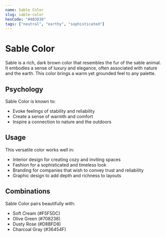 ```yaml
---
name: Sable Color
slug: sable-color
hexCode: "#4B3D30"
tags: ["neutral", "earthy", "sophisticated"]
---
```


# Sable Color

Sable is a rich, dark brown color that resembles the fur of the sable animal. It embodies a sense of luxury and elegance, often associated with nature and the earth. This color brings a warm yet grounded feel to any palette.

## Psychology

Sable Color is known to:
- Evoke feelings of stability and reliability
- Create a sense of warmth and comfort
- Inspire a connection to nature and the outdoors

## Usage

This versatile color works well in:
- Interior design for creating cozy and inviting spaces
- Fashion for a sophisticated and timeless look
- Branding for companies that wish to convey trust and reliability
- Graphic design to add depth and richness to layouts

## Combinations

Sable Color pairs beautifully with:
- Soft Cream (#F5F5DC)
- Olive Green (#708238)
- Dusty Rose (#D8BFD8)
- Charcoal Gray (#36454F)